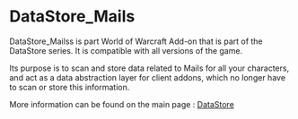 # DataStore_Mails

DataStore_Mailss is part World of Warcraft Add-on that is part of the DataStore series.
It is compatible with all versions of the game.

Its purpose is to scan and store data related to Mails for all your characters, and act as a data abstraction layer for client addons, which no longer have to scan or store this information.

More information can be found on the main page : [DataStore](https://github.com/Thaoky/DataStore)
